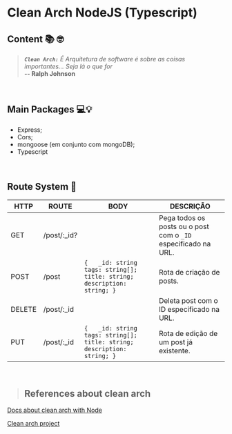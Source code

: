 # Clean Arch NodeJS (Typescript)

## Content 📚 🤓

> ***`Clean Arch:`*** _É Arquitetura de software é sobre as coisas importantes… Seja lá o que for_  
> **-- Ralph Johnson**

<br/>

## Main Packages 💻💡

* Express;
* Cors;
* mongoose (em conjunto com mongoDB);
* Typescript

<br/>

## Route System 📍

| HTTP  |    ROUTE    |  BODY  | DESCRIÇÃO  |
| ---   | ----------- | ------ | ---------- |
|  GET  | /post/:_id? |        |Pega todos os posts ou o post com o `_ID` especificado na URL. |
| POST  | /post       | ```{   _id: string tags: string[]; title: string; description: string; }```| Rota de criação de posts. |
|DELETE | /post/:_id |        | Deleta post com o ID especificado na URL. | 
|  PUT  | /post/:_id       | ```{   _id: string tags: string[]; title: string; description: string; }```| Rota de edição de um post já existente. |

<br/>

> ## References about clean arch

[Docs about clean arch with Node](http://www2.decom.ufop.br/terralab/uma-breve-introducao-a-arquitetura-limpa-com-node-js/)

[Clean arch project](https://github.com/rasouza/node-clean-architecture)